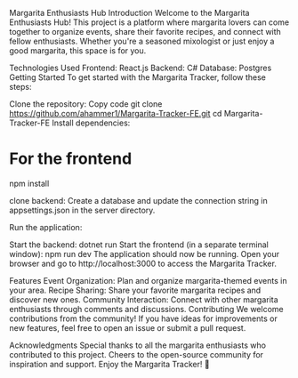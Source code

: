 Margarita Enthusiasts Hub
Introduction
Welcome to the Margarita Enthusiasts Hub! This project is a platform where margarita lovers can come together to organize events, share their favorite recipes, and connect with fellow enthusiasts. Whether you're a seasoned mixologist or just enjoy a good margarita, this space is for you.

Technologies Used
Frontend: React.js
Backend: C#
Database: Postgres
Getting Started
To get started with the Margarita Tracker, follow these steps:

Clone the repository:
Copy code
git clone https://github.com/ahammer1/Margarita-Tracker-FE.git
cd Margarita-Tracker-FE
Install dependencies:
# For the frontend
npm install

clone backend: 
Create a database and update the connection string in appsettings.json in the server directory.


Run the application:

Start the backend:
dotnet run
Start the frontend (in a separate terminal window):
npm run dev
The application should now be running. Open your browser and go to http://localhost:3000 to access the Margarita Tracker.

Features
Event Organization: Plan and organize margarita-themed events in your area.
Recipe Sharing: Share your favorite margarita recipes and discover new ones.
Community Interaction: Connect with other margarita enthusiasts through comments and discussions.
Contributing
We welcome contributions from the community! If you have ideas for improvements or new features, feel free to open an issue or submit a pull request.

Acknowledgments
Special thanks to all the margarita enthusiasts who contributed to this project.
Cheers to the open-source community for inspiration and support.
Enjoy the Margarita Tracker! 🍹
